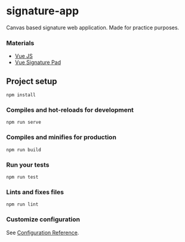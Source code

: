# signature-app
Canvas based signature web application. Made for practice purposes.

### Materials
* [Vue JS](https://vuejs.org/)
* [Vue Signature Pad](https://github.com/neighborhood999/vue-signature-pad)

## Project setup
```
npm install
```

### Compiles and hot-reloads for development
```
npm run serve
```

### Compiles and minifies for production
```
npm run build
```

### Run your tests
```
npm run test
```

### Lints and fixes files
```
npm run lint
```

### Customize configuration
See [Configuration Reference](https://cli.vuejs.org/config/).
